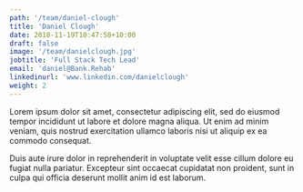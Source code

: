 ```yaml
---
path: '/team/daniel-clough'
title: 'Daniel Clough'
date: 2018-11-19T10:47:58+10:00
draft: false
image: '/team/danielclough.jpg'
jobtitle: 'Full Stack Tech Lead'
email: 'daniel@Bank.Rehab'
linkedinurl: 'www.linkedin.com/danielclough'
weight: 2
---
```


Lorem ipsum dolor sit amet, consectetur adipiscing elit, sed do eiusmod tempor incididunt ut labore et dolore magna aliqua. Ut enim ad minim veniam, quis nostrud exercitation ullamco laboris nisi ut aliquip ex ea commodo consequat.

Duis aute irure dolor in reprehenderit in voluptate velit esse cillum dolore eu fugiat nulla pariatur. Excepteur sint occaecat cupidatat non proident, sunt in culpa qui officia deserunt mollit anim id est laborum.

